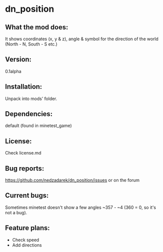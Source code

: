 # dn_position

## What the mod does:
It shows coordinates (x, y & z), angle & symbol for the direction of the world (North - N, South - S etc.)

## Version:
0.1alpha

## Installation:
Unpack into mods' folder.

## Dependencies:
default (found in minetest_game)

## License:
Check license.md

## Bug reports:
https://github.com/nedzadarek/dn_position/issues or on the forum

## Current bugs:
Sometimes minetest doesn't show a few angles ~357 - ~4 (360 = 0, so it's not a bug).

## Feature plans:
- Check speed
- Add directions
